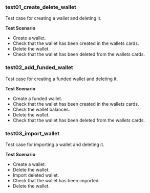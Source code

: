 ### test01_create_delete_wallet

Test case for creating a wallet and deleting it.

**Test Scenario**

- Create a wallet.
- Check that the wallet has been created in the wallets cards.
- Delete the wallet.
- Check that the wallet has been deleted from the wallets cards.

### test02_add_funded_wallet

Test case for creating a funded wallet and deleting it.

**Test Scenario**
- Create a funded wallet.
- Check that the wallet has been created in the wallets cards.
- Check the wallet balances.
- Delete the wallet.
- Check that the wallet has been deleted from the wallets cards.

### test03_import_wallet

Test case for importing a wallet and deleting it.

**Test Scenario**
- Create a wallet.
- Delete the wallet.
- Import deleted wallet.
- Check that the wallet has been imported.
- Delete the wallet.

